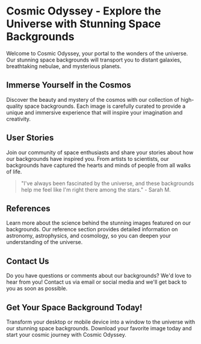 <!--font:Cinzel Decorative-->

# Cosmic Odyssey - Explore the Universe with Stunning Space Backgrounds

Welcome to Cosmic Odyssey, your portal to the wonders of the universe. Our stunning space backgrounds will transport you to distant galaxies, breathtaking nebulae, and mysterious planets.

## Immerse Yourself in the Cosmos

Discover the beauty and mystery of the cosmos with our collection of high-quality space backgrounds. Each image is carefully curated to provide a unique and immersive experience that will inspire your imagination and creativity.

## User Stories

Join our community of space enthusiasts and share your stories about how our backgrounds have inspired you. From artists to scientists, our backgrounds have captured the hearts and minds of people from all walks of life.

> "I've always been fascinated by the universe, and these backgrounds help me feel like I'm right there among the stars." - Sarah M.

## References

Learn more about the science behind the stunning images featured on our backgrounds. Our reference section provides detailed information on astronomy, astrophysics, and cosmology, so you can deepen your understanding of the universe.

## Contact Us

Do you have questions or comments about our backgrounds? We'd love to hear from you! Contact us via email or social media and we'll get back to you as soon as possible.

## Get Your Space Background Today!

Transform your desktop or mobile device into a window to the universe with our stunning space backgrounds. Download your favorite image today and start your cosmic journey with Cosmic Odyssey.

<!--

Write me content for website with wallpaper which alt text is:

"A digital illustration of a spaceship traveling through a colorful nebula."

The name/title of the page should not be 1:1 copy of the alt text but rather a real content of the website which is using this wallpaper.

- Use markdown format 
- Start with heading
- Heading should be short and concise
- The content should look like a real website 
- The website should not be about the wallpaper, wallpaper is just a related background
- Heading should be contain work "wallpaper" or "background"
- Include real sections like references, contact, user stories, etc. use things relevant to the page purpose.
- Feel free to use structure like headings, bullets, numbering, blockquotes, paragraphs, horizontal lines, etc.
- You can use formatting like bold or _italic_
- You can include UTF-8 emojis
- Links should be only #hash anchors (and you can refer to the document itself)
- Do not include images


---


# Space Odyssey - A Cosmic Adventure Wallpaper

Welcome to Space Odyssey, where you can immerse yourself in a cosmic adventure with our stunning wallpaper featuring a digital illustration of a spaceship traveling through a colorful nebula. 

## Explore the Universe

Our website is dedicated to providing you with a unique and exciting experience as you explore the vast universe. Discover breathtaking images of galaxies, planets, and stars that will transport you to the far reaches of space.

## User Stories

Read about other users' experiences and share your own stories about how our wallpapers have inspired your imagination and creativity. Join our community of space enthusiasts and share your passion for the cosmos.

> "I love the Space Odyssey wallpaper! It's like having a window into the universe right on my desktop." - John D.

## References

Learn more about the science behind the stunning images featured on our wallpapers. Our reference section provides detailed information on astronomy, astrophysics, and cosmology, so you can deepen your understanding of the universe.

## Contact Us

Do you have questions or comments about our wallpapers? We'd love to hear from you! Contact us via email or social media and we'll get back to you as soon as possible.

## Get Your Wallpaper Today!

Don't wait any longer to start your cosmic adventure. Download our Space Odyssey wallpaper today and transform your desktop into a portal to the universe.


---


Heading should not include word "wallpaper". The website should not be about the wallpaper itself, wallpaper is just a related background, rewrite whole content.


---


# Cosmic Odyssey - Explore the Universe with Stunning Space Backgrounds

Welcome to Cosmic Odyssey, your portal to the wonders of the universe. Our stunning space backgrounds will transport you to distant galaxies, breathtaking nebulae, and mysterious planets.

## Immerse Yourself in the Cosmos

Discover the beauty and mystery of the cosmos with our collection of high-quality space backgrounds. Each image is carefully curated to provide a unique and immersive experience that will inspire your imagination and creativity.

## User Stories

Join our community of space enthusiasts and share your stories about how our backgrounds have inspired you. From artists to scientists, our backgrounds have captured the hearts and minds of people from all walks of life.

> "I've always been fascinated by the universe, and these backgrounds help me feel like I'm right there among the stars." - Sarah M.

## References

Learn more about the science behind the stunning images featured on our backgrounds. Our reference section provides detailed information on astronomy, astrophysics, and cosmology, so you can deepen your understanding of the universe.

## Contact Us

Do you have questions or comments about our backgrounds? We'd love to hear from you! Contact us via email or social media and we'll get back to you as soon as possible.

## Get Your Space Background Today!

Transform your desktop or mobile device into a window to the universe with our stunning space backgrounds. Download your favorite image today and start your cosmic journey with Cosmic Odyssey.

-->
